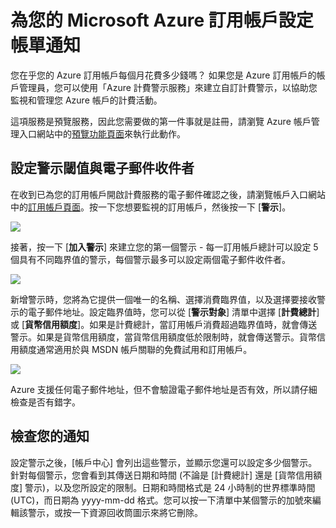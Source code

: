 <properties 
	pageTitle="為您的 Microsoft Azure 訂用帳戶設定帳單通知" 
	description="描述如何設定您的 Azure 帳單上的警示，以避免計費出現意外的狀況。" 
	services="" 
	documentationCenter="" 
	authors="vikdesai" 
	manager="msmbaldwin" 
	editor=""/>

<tags 
	ms.service="multiple" 
	ms.workload="multiple" 
	ms.tgt_pltfrm="na" 
	ms.devlang="na" 
	ms.topic="article" 
	ms.date="06/01/2015" 
	ms.author="vikdesai"/>

# 為您的 Microsoft Azure 訂用帳戶設定帳單通知

您在乎您的 Azure 訂用帳戶每個月花費多少錢嗎？ 如果您是 Azure 訂用帳戶的帳戶管理員，您可以使用「Azure 計費警示服務」來建立自訂計費警示，以協助您監視和管理您 Azure 帳戶的計費活動。

這項服務是預覽服務，因此您需要做的第一件事就是註冊，請瀏覽 Azure 帳戶管理入口網站中的<a href="https://account.windowsazure.com/PreviewFeatures">預覽功能頁面</a>來執行此動作。

## 設定警示閾值與電子郵件收件者

在收到已為您的訂用帳戶開啟計費服務的電子郵件確認之後，請瀏覽帳戶入口網站中的<a href="https://account.windowsazure.com/Subscriptions">訂用帳戶頁面</a>。按一下您想要監視的訂用帳戶，然後按一下 [**警示**]。

![][Image1]

接著，按一下 [**加入警示**] 來建立您的第一個警示 - 每一訂用帳戶總計可以設定 5 個具有不同臨界值的警示，每個警示最多可以設定兩個電子郵件收件者。

![][Image2]

新增警示時，您將為它提供一個唯一的名稱、選擇消費臨界值，以及選擇要接收警示的電子郵件地址。設定臨界值時，您可以從 [**警示對象**] 清單中選擇 [**計費總計**] 或 [**貨幣信用額度**]。如果是計費總計，當訂用帳戶消費超過臨界值時，就會傳送警示。如果是貨幣信用額度，當貨幣信用額度低於限制時，就會傳送警示。貨幣信用額度通常適用於與 MSDN 帳戶關聯的免費試用和訂用帳戶。

![][Image3]

Azure 支援任何電子郵件地址，但不會驗證電子郵件地址是否有效，所以請仔細檢查是否有錯字。

## 檢查您的通知

設定警示之後，[帳戶中心] 會列出這些警示，並顯示您還可以設定多少個警示。針對每個警示，您會看到其傳送日期和時間 (不論是 [計費總計] 還是 [貨幣信用額度] 警示)，以及您所設定的限制。日期和時間格式是 24 小時制的世界標準時間 (UTC)，而日期為 yyyy-mm-dd 格式。您可以按一下清單中某個警示的加號來編輯該警示，或按一下資源回收筒圖示來將它刪除。

[Image1]: ./media/azure-billing-set-up-alerts/billingalert1.png
[Image2]: ./media/azure-billing-set-up-alerts/billingalert2.png
[Image3]: ./media/azure-billing-set-up-alerts/billingalerts3.png

<!---HONumber=58-->